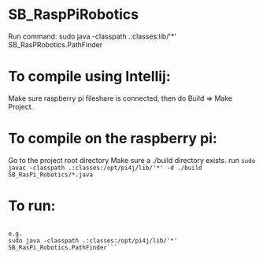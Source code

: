 # SB_RaspPiRobotics



Run command:
sudo java -classpath .:classes:lib/'*' SB_RasPRobotics.PathFinder

# To compile using Intellij:
 Make sure raspberry pi fileshare is connected, then do Build => Make Project.

# To compile on the raspberry pi:
Go to the project root directory
Make sure a ./build directory exists.
run ```sudo javac -classpath .:classes:/opt/pi4j/lib/'*' -d ./build SB_RasPi_Robotics/*.java```






# To run:
```sudo java -classpath .:classes:/opt/pi4j/lib/'*' SB_RasPi_Robotics.<name of main class>

e.g.
sudo java -classpath .:classes:/opt/pi4j/lib/'*' SB_RasPi_Robotics.PathFinder```



